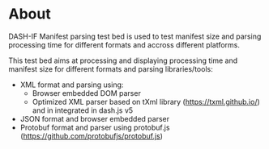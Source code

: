 # About

DASH-IF Manifest parsing test bed is used to test manifest size and parsing processing time for different formats and accross different platforms.

This test bed aims at processing and displaying processing time and manifest size for different formats and parsing libraries/tools:
* XML format and parsing using:
  * Browser embedded DOM parser
  * Optimized XML parser based on tXml library (<a href="https://txml.github.io/" target="_blank">https://txml.github.io/</a>) and in integrated in dash.js v5
* JSON format and browser embedded parser
* Protobuf format and parser using protobuf.js (<a href="https://github.com/protobufjs/protobuf.js" target="_blank">https://github.com/protobufjs/protobuf.js</a>)
